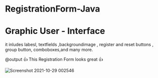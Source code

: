 # RegistrationForm-Java
# Graphic User - Interface
it inludes labesl, textfields ,backgroundimage , register and reset buttons , group button, comboboxes,and many more.

@output :+1: This Registration Form looks great :+1:


![Screenshot 2021-10-29 002546](https://user-images.githubusercontent.com/90207282/139528973-1b5f0270-41f4-4809-8cfa-f1e0d51dd87a.png)


